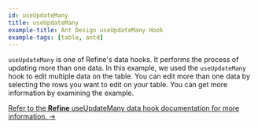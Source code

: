 ```yaml
---
id: useUpdateMany
title: useUpdateMany
example-title: Ant Design useUpdateMany Hook
example-tags: [table, antd]
---
```


`useUpdateMany` is one of Refine's data hooks. It performs the process of updating more than one data. In this example, we used the `useUpdateMany` hook to edit multiple data on the table. You can edit more than one data by selecting the rows you want to edit on your table. You can get more information by examining the example.

[Refer to the **Refine** useUpdateMany data hook documentation for more information. →](/docs/core/hooks/data/use-update)

<CodeSandboxExample path="table-antd-use-update-many" />
